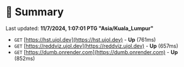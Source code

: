 # 📖 Summary
Last updated: **11/7/2024, 1:07:01 PTG "Asia/Kuala_Lumpur"**

- `GET` [https://hst.ujol.dev](https://hst.ujol.dev) - **Up** (761ms)
- `GET` [https://reddviz.ujol.dev](https://reddviz.ujol.dev) - **Up** (657ms)
- `GET` [https://dumb.onrender.com](https://dumb.onrender.com) - **Up** (852ms)
